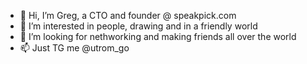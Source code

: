 - 👋 Hi, I’m Greg, a CTO and founder @ speakpick.com
- 👀 I’m interested in people, drawing and in a friendly world
- 💞️ I’m looking for nethworking and making friends all over the world
- 📫 Just TG me @utrom_go

<!---
Arnack/Arnack is a ✨ special ✨ repository because its `README.md` (this file) appears on your GitHub profile.
You can click the Preview link to take a look at your changes.
--->
